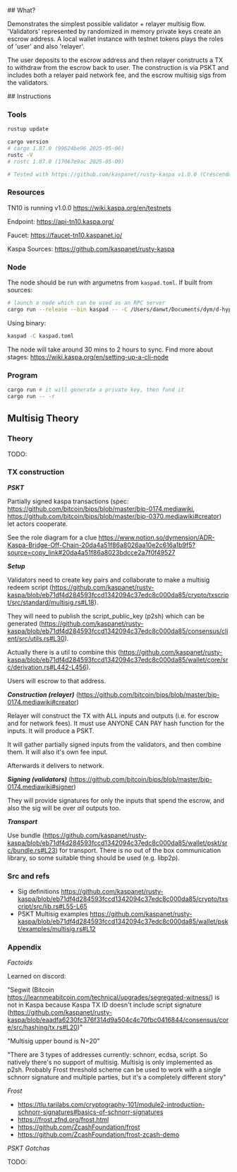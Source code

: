 ## What?

Demonstrates the simplest possible validator + relayer multisig flow. 'Validators' represented by randomized in memory private keys create an escrow address. A local wallet instance with testnet tokens plays the roles of 'user' and also 'relayer'.

The user deposits to the escrow address and then relayer constructs a TX to withdraw from the escrow back to user. The construction is via PSKT and includes both a relayer paid network fee, and the escrow multisig sigs from the validators.

## Instructions

### Tools

```bash
rustup update

cargo version
# cargo 1.87.0 (99624be96 2025-05-06)
rustc -V
# rustc 1.87.0 (17067e9ac 2025-05-09)

# Tested with https://github.com/kaspanet/rusty-kaspa v1.0.0 (Crescendo)
```

### Resources

TN10 is running v1.0.0 https://wiki.kaspa.org/en/testnets

Endpoint: https://api-tn10.kaspa.org/

Faucet: https://faucet-tn10.kaspanet.io/

Kaspa Sources: https://github.com/kaspanet/rusty-kaspa

### Node

The node should be run with argumetns from `kaspad.toml`. If built from sources:

```bash
# launch a node which can be used as an RPC server
cargo run --release --bin kaspad -- -C /Users/danwt/Documents/dym/d-hyperlane-monorepo/dymension/libs/kaspa/demo-multisig/kaspad.toml
```

Using binary: 

```bash
kaspad -C kaspad.toml
```

The node will take around 30 mins to 2 hours to sync. Find more about stages: https://wiki.kaspa.org/en/setting-up-a-cli-node

### Program

```bash
cargo run # it will generate a private key, then fund it
cargo run -- -r 
```

## Multisig Theory

### Theory

TODO:

### TX construction

**_PSKT_**

Partially signed kaspa transactions (spec: https://github.com/bitcoin/bips/blob/master/bip-0174.mediawiki, https://github.com/bitcoin/bips/blob/master/bip-0370.mediawiki#creator) let actors cooperate.

See the role diagram for a clue https://www.notion.so/dymension/ADR-Kaspa-Bridge-Off-Chain-20da4a51f86a8026aa10e2c616a1b9f5?source=copy_link#20da4a51f86a8023bdcce2a7f0f49527

**_Setup_**

Validators need to create key pairs and collaborate to make a multisig redeem script (https://github.com/kaspanet/rusty-kaspa/blob/eb71df4d284593fccd1342094c37edc8c000da85/crypto/txscript/src/standard/multisig.rs#L18).

They will need to publish the script_public_key (p2sh) which can be generated (https://github.com/kaspanet/rusty-kaspa/blob/eb71df4d284593fccd1342094c37edc8c000da85/consensus/client/src/utils.rs#L30).

Actually there is a util to combine this (https://github.com/kaspanet/rusty-kaspa/blob/eb71df4d284593fccd1342094c37edc8c000da85/wallet/core/src/derivation.rs#L442-L456).

Users will escrow to that address.

**_Construction (relayer)_** (https://github.com/bitcoin/bips/blob/master/bip-0174.mediawiki#creator)

Relayer will construct the TX with ALL inputs and outputs (i.e. for escrow and for network fees). It must use ANYONE CAN PAY hash function for the inputs. It will produce a PSKT.

It will gather partially signed inputs from the validators, and then combine them. It will also it's own fee input.

Afterwards it delivers to network.

**_Signing (validators)_** (https://github.com/bitcoin/bips/blob/master/bip-0174.mediawiki#signer)

They will provide signatures for only the inputs that spend the escrow, and also the sig will be over _all_ outputs too.

**_Transport_**

Use bundle (https://github.com/kaspanet/rusty-kaspa/blob/eb71df4d284593fccd1342094c37edc8c000da85/wallet/pskt/src/bundle.rs#L23) for transport. There is no out of the box communication library, so some suitable thing should be used (e.g. libp2p).

### Src and refs

- Sig definitions https://github.com/kaspanet/rusty-kaspa/blob/eb71df4d284593fccd1342094c37edc8c000da85/crypto/txscript/src/lib.rs#L55-L65
- PSKT Multisig examples https://github.com/kaspanet/rusty-kaspa/blob/eb71df4d284593fccd1342094c37edc8c000da85/wallet/pskt/examples/multisig.rs#L12

### Appendix

_Factoids_

Learned on discord:

"Segwit (Bitcoin https://learnmeabitcoin.com/technical/upgrades/segregated-witness/) is not in Kaspa because Kaspa TX ID doesn't include script signature (https://github.com/kaspanet/rusty-kaspa/blob/eaadfa6230fc376f314d9a504c4c70fbc0416844/consensus/core/src/hashing/tx.rs#L20)"

"Multisig upper bound is N=20"

"There are 3 types of addresses currently: schnorr, ecdsa, script. So natively there's no support of multisig. Multisig is only implemented as p2sh. Probably Frost threshold scheme can be used to work with a single schnorr signature and multiple parties, but it's a completely different story"

_Frost_

- https://tlu.tarilabs.com/cryptography-101/module2-introduction-schnorr-signatures#basics-of-schnorr-signatures
- https://frost.zfnd.org/frost.html
- https://github.com/ZcashFoundation/frost
- https://github.com/ZcashFoundation/frost-zcash-demo

_PSKT Gotchas_

TODO:
